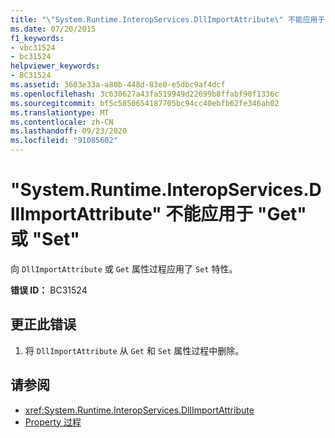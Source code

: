 ```yaml
---
title: "\"System.Runtime.InteropServices.DllImportAttribute\" 不能应用于 \"Get\" 或 \"Set\""
ms.date: 07/20/2015
f1_keywords:
- vbc31524
- bc31524
helpviewer_keywords:
- BC31524
ms.assetid: 3603e33a-a80b-448d-83e0-e5dbc9af4dcf
ms.openlocfilehash: 3c630627a43fa519949d22699b8ffabf90f1336c
ms.sourcegitcommit: bf5c5850654187705bc94cc40ebfb62fe346ab02
ms.translationtype: MT
ms.contentlocale: zh-CN
ms.lasthandoff: 09/23/2020
ms.locfileid: "91085602"
---
```

# <a name="systemruntimeinteropservicesdllimportattribute-cannot-be-applied-to-a-get-or-set"></a>"System.Runtime.InteropServices.DllImportAttribute" 不能应用于 "Get" 或 "Set"

向 `DllImportAttribute` 或 `Get` 属性过程应用了 `Set` 特性。  
  
 **错误 ID：** BC31524  
  
## <a name="to-correct-this-error"></a>更正此错误  
  
1. 将 `DllImportAttribute` 从 `Get` 和 `Set` 属性过程中删除。  
  
## <a name="see-also"></a>请参阅

- <xref:System.Runtime.InteropServices.DllImportAttribute>
- [Property 过程](../programming-guide/language-features/procedures/property-procedures.md)
